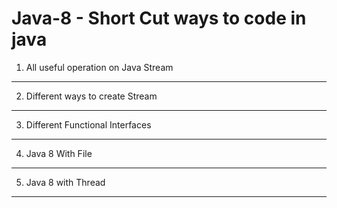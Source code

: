 # Java-8 - Short Cut ways to code in java

1)	All useful operation on Java Stream
------------------------------------
2)	Different ways to create Stream
------------------------------------
3)	Different Functional Interfaces 
------------------------------------
4)	Java 8 With File 
------------------------------------
5)	Java 8 with Thread
------------------------------------
